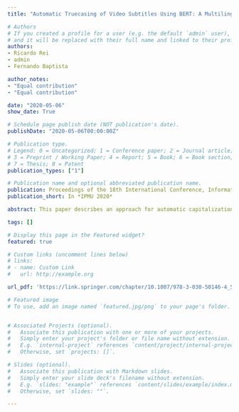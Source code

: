 ```yaml
---
title: "Automatic Truecasing of Video Subtitles Using BERT: A Multilingual Adaptable Approach"

# Authors
# If you created a profile for a user (e.g. the default `admin` user), write the username (folder name) here 
# and it will be replaced with their full name and linked to their profile.
authors:
- Ricardo Rei
- admin
- Fernando Baptista

author_notes:
- "Equal contribution"
- "Equal contribution"

date: "2020-05-06"
show_date: True

# Schedule page publish date (NOT publication's date).
publishDate: "2020-05-06T00:00:00Z"

# Publication type.
# Legend: 0 = Uncategorized; 1 = Conference paper; 2 = Journal article;
# 3 = Preprint / Working Paper; 4 = Report; 5 = Book; 6 = Book section;
# 7 = Thesis; 8 = Patent
publication_types: ["1"]

# Publication name and optional abbreviated publication name.
publication: Proceedings of the 18th International Conference, Information Processing and Management of Uncertainty in Knowledge-Based Systems
publication_short: In *IPMU 2020*

abstract: This paper describes an approach for automatic capitalization of text without case information, such as spoken transcripts of video subtitles, produced by automatic speech recognition systems. Our approach is based on pre-trained contextualized word embeddings, requires only a small portion of data for training when compared with traditional approaches, and is able to achieve state-of-the-art results. The paper reports experiments both on general written data from the European Parliament, and on video subtitles, revealing that the proposed approach is suitable for performing capitalization, not only in each one of the domains, but also in a cross-domain scenario. We have also created a versatile multilingual model, and the conducted experiments show that good results can be achieved both for monolingual and multilingual data. Finally, we applied domain adaptation by finetuning models, initially trained on general written data, on video subtitles, revealing gains over other approaches not only in performance but also in terms of computational cost.

tags: []

# Display this page in the Featured widget?
featured: true

# Custom links (uncomment lines below)
# links:
# - name: Custom Link
#   url: http://example.org

url_pdf: 'https://link.springer.com/chapter/10.1007/978-3-030-50146-4_52'

# Featured image
# To use, add an image named `featured.jpg/png` to your page's folder. 


# Associated Projects (optional).
#   Associate this publication with one or more of your projects.
#   Simply enter your project's folder or file name without extension.
#   E.g. `internal-project` references `content/project/internal-project/index.md`.
#   Otherwise, set `projects: []`.

# Slides (optional).
#   Associate this publication with Markdown slides.
#   Simply enter your slide deck's filename without extension.
#   E.g. `slides: "example"` references `content/slides/example/index.md`.
#   Otherwise, set `slides: ""`.

---
```

